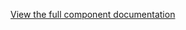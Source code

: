 [View the full component documentation](https://raw.githubusercontent.com/efnow/repo/main/dashboard/content/methods.mdx)
